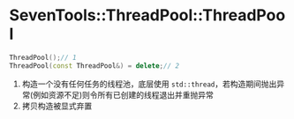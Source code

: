 # SevenTools::ThreadPool::ThreadPool

```cpp
ThreadPool();// 1
ThreadPool(const ThreadPool&) = delete;// 2
```

1. 构造一个没有任何任务的线程池，底层使用 `std::thread`，若构造期间抛出异常(例如资源不足)则令所有已创建的线程退出并重抛异常
2. 拷贝构造被显式弃置